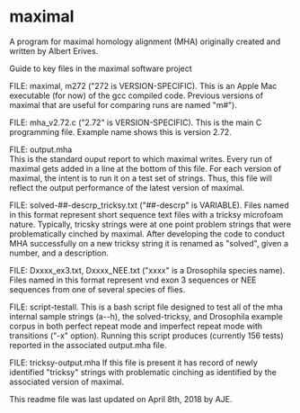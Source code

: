 # maximal
A program for maximal homology alignment (MHA) originally created and written by Albert Erives.

Guide to key files in the maximal software project

FILE: maximal, m272 ("272 is VERSION-SPECIFIC).
This is an Apple Mac executable (for now) of the gcc compiled code. Previous versions of maximal that are useful for comparing runs are named "m#").

FILE: mha_v2.72.c  ("2.72" is VERSION-SPECIFIC).
This is the main C programming file. Example name shows this is version 2.72.

FILE: output.mha         
This is the standard ouput report to which maximal writes. 
Every run of maximal gets added in a line at the bottom of this file.
For each version of maximal, the intent is to run it on a test set of strings.
Thus, this file will reflect the output performance of the latest version of maximal.

FILE: solved-##-descrp_tricksy.txt ("##-descrp" is VARIABLE).
Files named in this format represent short sequence text files with a tricksy microfoam nature. Typically, tricsky strings were at one point problem strings that were problematically cinched by maximal. After developing the code to conduct MHA successfully on a new tricksy string it is renamed as "solved", given a number, and a description.

FILE: Dxxxx_ex3.txt, Dxxxx_NEE.txt ("xxxx" is a Drosophila species name).
Files named in this format represent vnd exon 3 sequences or NEE sequences from one of several species of flies.

FILE: script-testall.
This is a bash script file designed to test all of the mha internal sample strings (a--h), the solved-tricksy, and Drosophila example corpus in both perfect repeat mode and imperfect repeat mode with transitions ("-x" option). Running this script produces (currently 156 tests) reported in the associated output.mha file.

FILE: tricksy-output.mha
If this file is present it has record of newly identified "tricksy" strings with problematic cinching as identified by the associated version of maximal.

This readme file was last updated on April 8th, 2018 by AJE.
